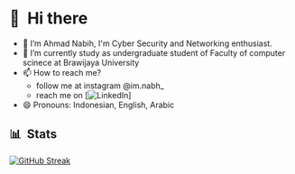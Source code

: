 # 👋 &nbsp;Hi there
- 👀 I’m Ahmad Nabih, I'm Cyber Security and Networking enthusiast. 
- 🌱 I’m currently study as undergraduate student of Faculty of computer scinece at Brawijaya University
- 📫 How to reach me? 
  - follow me at instagram @im.nabh_
  - reach me on [![LinkedIn](www.linkedin.com/in/ahmad-nabih-baril-hilmy)]
- 😄 Pronouns: Indonesian, English, Arabic
## 📊 &nbsp;Stats
[![GitHub Streak](https://streak-stats.demolab.com?user=itsnabih&theme=whatsapp-light&date_format=j%2Fn%5B%2FY%5D)](https://git.io/streak-stats)

<!---
itsnabih/itsnabih is a ✨ special ✨ repository because its `README.md` it's everything about 'ME'.
--->
